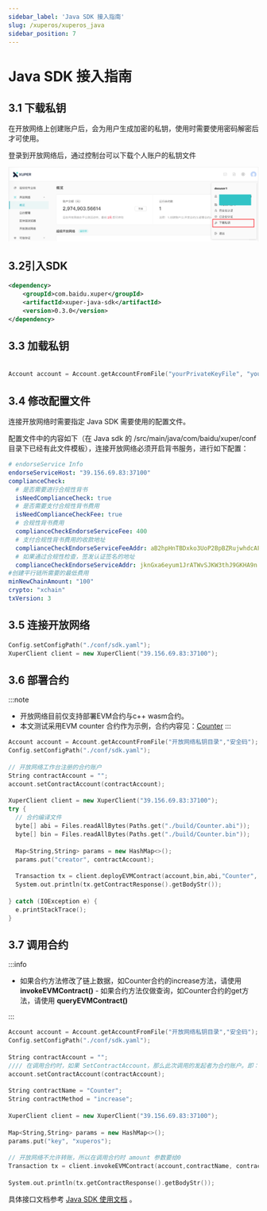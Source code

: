 ```yaml
--- 
sidebar_label: 'Java SDK 接入指南'
slug: /xuperos/xuperos_java 
sidebar_position: 7
---
```


# Java SDK 接入指南

## 3.1 下载私钥

在开放网络上创建账户后，会为用户生成加密的私钥，使用时需要使用密码解密后才可使用。

登录到开放网络后，通过控制台可以下载个人账户的私钥文件

 ![image](../images/xuperos-private-key-dl.png)

## 3.2引入SDK

```xml
<dependency>
    <groupId>com.baidu.xuper</groupId>
    <artifactId>xuper-java-sdk</artifactId>
    <version>0.3.0</version>
</dependency>
```

## 3.3 加载私钥

```cpp

Account account = Account.getAccountFromFile("yourPrivateKeyFile", "yourPassword");

```

## 3.4 修改配置文件

连接开放网络时需要指定 Java SDK 需要使用的配置文件。

配置文件中的内容如下（在 Java sdk 的 /src/main/java/com/baidu/xuper/conf
目录下已经有此文件模板），连接开放网络必须开启背书服务，进行如下配置：

```yaml
# endorseService Info
endorseServiceHost: "39.156.69.83:37100"
complianceCheck:
  # 是否需要进行合规性背书
  isNeedComplianceCheck: true
  # 是否需要支付合规性背书费用
  isNeedComplianceCheckFee: true
  # 合规性背书费用
  complianceCheckEndorseServiceFee: 400
  # 支付合规性背书费用的收款地址
  complianceCheckEndorseServiceFeeAddr: aB2hpHnTBDxko3UoP2BpBZRujwhdcAFoT
  # 如果通过合规性检查，签发认证签名的地址
  complianceCheckEndorseServiceAddr: jknGxa6eyum1JrATWvSJKW3thJ9GKHA9n
#创建平行链所需要的最低费用
minNewChainAmount: "100"
crypto: "xchain"
txVersion: 3
```

## 3.5 连接开放网络

```cpp
Config.setConfigPath("./conf/sdk.yaml");
XuperClient client = new XuperClient("39.156.69.83:37100");
```

## 3.6 部署合约

:::note 

- 开放网络目前仅支持部署EVM合约与c++ wasm合约。 
- 本文测试采用EVM
counter
合约作为示例，合约内容见：[Counter](https://github.com/xuperchain/contract-example-evm/blob/main/counter/Counter.sol)
:::

```cpp
Account account = Account.getAccountFromFile("开放网络私钥目录","安全码");
Config.setConfigPath("./conf/sdk.yaml");

// 开放网络工作台注册的合约账户
String contractAccount = "";
account.setContractAccount(contractAccount);

XuperClient client = new XuperClient("39.156.69.83:37100");
try {
  // 合约编译文件
  byte[] abi = Files.readAllBytes(Paths.get("./build/Counter.abi"));
  byte[] bin = Files.readAllBytes(Paths.get("./build/Counter.bin"));

  Map<String,String> params = new HashMap<>();
  params.put("creator", contractAccount);

  Transaction tx = client.deployEVMContract(account,bin,abi,"Counter", params);
  System.out.println(tx.getContractResponse().getBodyStr());

} catch (IOException e) {
  e.printStackTrace();
}
```

## 3.7 调用合约

:::info

- 如果合约方法修改了链上数据，如Counter合约的increase方法，请使用
**invokeEVMContract()** -
如果合约方法仅做查询，如Counter合约的get方法，请使用
**queryEVMContract()**

:::

```cpp
Account account = Account.getAccountFromFile("开放网络私钥目录","安全码");
Config.setConfigPath("./conf/sdk.yaml");

String contractAccount = "";
//// 在调用合约时，如果 SetContractAccount，那么此次调用的发起者为合约账户。即：msg.sender 为合约账户转换后的EVM地址。
account.setContractAccount(contractAccount);

String contractName = "Counter";
String contractMethod = "increase";

XuperClient client = new XuperClient("39.156.69.83:37100");

Map<String,String> params = new HashMap<>();
params.put("key", "xuperos");

// 开放网络不允许转账，所以在调用合约时 amount 参数要给0
Transaction tx = client.invokeEVMContract(account,contractName, contractMethod, params, BigInteger.ZERO);

System.out.println(tx.getContractResponse().getBodyStr());
```

具体接口文档参考 [Java SDK
使用文档](../development_manuals/xuper-sdk/xuper-sdk-java.html) 。
